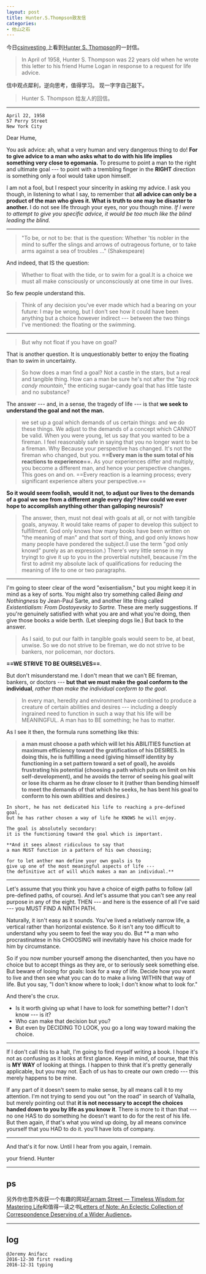 ```yaml
---
layout: post
title: Hunter.S.Thompson致友信
categories:
- 他山之石
---
```


今日[csinvesting ](http://csinvesting.org/)上看到[Hunter S. Thompson](https://en.wikipedia.org/wiki/Hunter_S._Thompson)的一封信。

> In April of 1958, Hunter S. Thompson was 22 years old when he wrote this letter to his friend Hume Logan in response to a request for life advice.

信中观点犀利，逆向思考，值得学习。 现一字字自己敲下。


> Hunter S. Thompson 给友人的回信。

---


```
April 22, 1958
57 Perry Street
New York City
```


Dear Hume,

You ask advice: ah, what a very human and very dangerous thing to do! **For to give advice to a man who asks what to do with his life implies something very close to egomania.** To presume to point a man to the right and ultimate goal --- to point with a trembling finger in the **RIGHT** direction is something only a fool would take upon himself.

I am not a fool, but I respect your sincerity in asking my advice. I ask you though, in listening to what I say, to remember that **all advice can only be a product of the man who gives it. What is truth to one may be disaster to another.** I do not see life through your eyes, nor you though mine. *If I were to attempt to give you specific advice, it would be too much like the blind leading the blind.* 

---

> "To be, or not to be: that is the question: Whether 'tis nobler in the mind to suffer the slings and arrows of outrageous fortune, or to take arms against a sea of troubles ..." (Shakespeare)

And indeed, that IS the question: 

> Whether to float with the tide, or to swim for a goal.It is a choice we must all make consciously or unconsciously at one time in our lives. 

So few people understand this.

> Think of any decision you've ever made which had a bearing on your future: I may be wrong, but I don't see how it could have been anything but a choice however indirect --- between the two things I've mentioned: the floating or the swimming.

---

> But why not float if you have on goal? 

That is another question. It is unquestionably better to enjoy the floating than to swim in uncertainty. 

> So how does a man find a goal? Not a castle in the stars, but a real and tangible thing. How can a man be sure he's not after the "*big rock candy mountain*," the enticing sugar-candy goal that has little taste and no substance?

The answer --- and, in a sense, the tragedy of life --- is that **we seek to understand the goal and not the man.** 

> we set up a goal which demands of us certain things: and we do these things. We adjust to the demands of a concept which CANNOT be valid. When you were young, let us say that you wanted to be a fireman. I feel reasonably safe in saying that you no longer want to be a fireman. Why Because your perspective has changed. It's not the fireman who changed, but you. **==Every man is the sum total of his reactions to experience==.** As your experiences differ and multiply, you become a different man, and hence your perspective changes. This goes on and on. ==Every reaction is a learning process; every significant experience alters your perspective.==

**So it would seem foolish, would it not, to adjust our lives to the demands of a goal we see from a different angle every day? How could we ever hope to accomplish anything other than galloping neurosis?**

> The answer, then, must not deal with goals at all, or not with tangible goals, anyway. It would take reams of paper to develop this subject to fulfillment. God only knows how many books have been written on "the meaning of man" and that sort of thing, and god only knows how many people have pondered the subject.(I use the term "god only knowd" purely as an expression.) There's very little sense in my tryingt to give it up to you in the proverbial nutshell, beacause I'm the first to admit my absolute lack of qualifications for reducing the meaning of life to one or two paragraphs.

---

I'm going to steer clear of the word "exisentialism," but you might keep it in mind as a key of sorts. You might also try something called *Being and Nothingness* by Jean-Paul Sarte, and another litte thing called *Existentialism: From Dostoyevsky to Sartre.* These are merly suggestions. If you're genuinely satisfied with what you are and what you're doing, then give those books a wide berth. (Let sleeping dogs lie.) But back to the answer. 

> As I said, to put our faith in tangible goals would seem to be, at beat, unwise. So we do not strive to be fireman, we do not strive to be bankers, nor policeman, nor doctors. 

**==WE STRIVE TO BE OURSELVES==**.

But don't misunderstand me. I don't mean that we can't BE fireman, bankers, or doctors --- **but that we must make the goal conform to the individual**, *rather than make the individual conform to the goal*. 

> In every man, heredity and environment have combined to produce a creature of certain abilities and desires --- including a deeply ingrained need to function in such a way that his life will be MEANINGFUL. A man has to BE something; he has to matter.

As I see it then, the formula runs something like this: 

> **a man must choose a path which will let his ABILITIES function at maximum efficiency toward the gratification of his DESIRES. In doing this, he is fulfilling a need (giving himself identity by functioning in a set pattern toward a set of goal), he avoids frustrating his potential (choosing a path which puts on limit on his self-development), and he avoids the terror of seeing his goal wilt or lose its charm as he draw closer to it (rather than bending himself to meet the demands of that which he seeks, he has bent his goal to conform to his own abilities and desires.)**


```
In short, he has not dedicated his life to reaching a pre-defined goal, 
but he has rather chosen a way of life he KNOWS he will enjoy. 

The goal is absolutely secondary: 
it is the functioning toward the goal which is important. 

**And it sees almost ridiculous to say that 
a man MUST function in a pattern of his own choosing; 

for to let anther man define your own goals is to 
give up one of the most meaningful aspects of life --- 
the definitive act of will which makes a man an individual.**

```

---

Let's assume that you think you have a choice of eigth paths to follow (all pre-defined paths, of course). And let's assume that you can't see any real purpose in any of the eight. THEN --- and here is the essence of all I've said --- you MUST FIND A NINTH PATH.

Naturally, it isn't easy as it sounds. You've lived a relatively narrow life, a vertical rather than horizontal existence. So it isn't any too difficult to understand why you seem to feel the way you do. But ** a man who procrastinatese in his CHOOSING will inevitably have his choice made for him by circumstance.

So if you now number yourself among the disenchanted, then you have no choice but to accept things as they are, or to seriously seek something else. But beware of looing for goals: look for a way of life. Decide how you want to live and then see what you can do to make a living WITHIN that way of life. But you say, "I don't know where to look; I don't know what to look for."

And there's the crux. 

- Is it worth giving up what I have to look for something better? I don't know --- is it?
- Who can make that decision but you?
- But even by DECIDING TO LOOK, you go a long way toward making the choice.

---

If I don't call this to a halt, I'm going to find myself writing a book. I hope it's not as confusing as it looks at first glance. Keep in mind, of course, that this is **MY WAY** of looking at things. I happen to think that it's pretty generally applicable, but you may not. Each of us has to create our own credo --- this merely happens to be mine.

If any part of it doesn't seem to make sense, by all means call it to my attention. I'm not trying to send you out "on the road" in search of Valhalla, but merely pointing out that **it is not necessary to accept the choices handed down to you by life as you know it**. There is more to it than that --- no one HAS to do something he doesn't want to do for the rest of his life. But then again, if that's what you wind up doing, by all means convince yourself that you HAD to do it. you'll have lots of company. 

---

And that's it for now. Until I hear from you again, I remain.

your friend.
Hunter

---

## ps

另外你也意外收获一个有趣的网站[Farnam Street — Timeless Wisdom for Mastering Life](https://www.farnamstreetblog.com/)和值得一读之书[Letters of Note: An Eclectic Collection of Correspondence Deserving of a Wider Audience](https://www.amazon.cn/Letters-of-Note-An-Eclectic-Collection-of-Correspondence-Deserving-of-a-Wider-Audience/dp/1452134251/ref=sr_1_1?ie=UTF8&qid=1483104932&sr=8-1&keywords=Letters+of+Note%3A+An+Eclectic+Collection+of+Correspondence+Deserving+of+a+Wider+Audience)。

---

## log

```
@Jeremy Anifacc
2016-12-30 first reading 
2016-12-31 typing 
```
